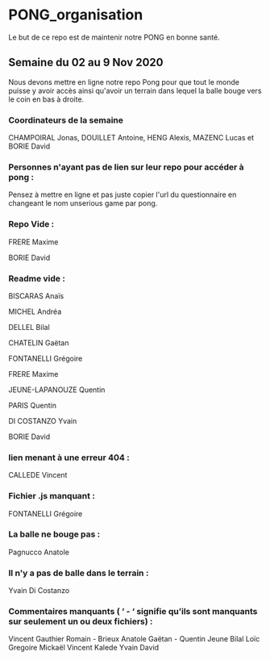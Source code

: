 # PONG_organisation

Le but de ce repo est de maintenir notre PONG en bonne santé.

## Semaine du 02 au 9 Nov 2020
Nous devons mettre en ligne notre repo Pong pour que tout le monde puisse y avoir accès ainsi qu'avoir un terrain dans lequel la balle bouge vers le coin en bas à droite.

### Coordinateurs de la semaine
CHAMPOIRAL Jonas, 
DOUILLET Antoine, 
HENG Alexis, 
MAZENC Lucas 
et BORIE David

### Personnes n'ayant pas de lien sur leur repo pour accéder à pong :

Pensez à mettre en ligne et pas juste copier l'url du questionnaire en changeant le nom unserious game par pong.

### Repo Vide :

FRERE Maxime

BORIE David



### Readme vide :
BISCARAS Anaïs

MICHEL Andréa

DELLEL Bilal

CHATELIN Gaëtan

FONTANELLI Grégoire

FRERE Maxime

JEUNE-LAPANOUZE Quentin

PARIS Quentin

DI COSTANZO Yvain

BORIE David

### lien menant à une erreur 404 :

CALLEDE Vincent

### Fichier .js manquant : 

FONTANELLI Grégoire

### La balle ne bouge pas :

Pagnucco Anatole

### Il n'y a pas de balle dans le terrain :

Yvain Di Costanzo

### Commentaires manquants ( ‘ - ‘ signifie qu’ils sont manquants sur seulement un ou deux fichiers) :



Vincent Gauthier
Romain -
Brieux
Anatole
Gaëtan -
Quentin Jeune
Bilal
Loïc
Gregoire
Mickaël
Vincent Kalede
Yvain
David


